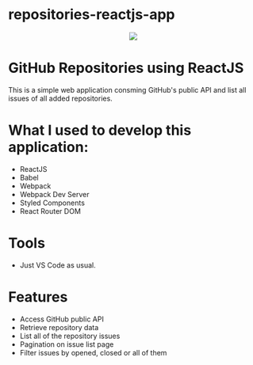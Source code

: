 # repositories-reactjs-app

<p align="center"><img src="https://media.licdn.com/dms/image/C4D22AQG_mILl0Ej69g/feedshare-shrink_1280/0?e=1575504000&v=beta&t=GejBSeYXjtTrkt1kS2Zs2LvRubKmqIW_NSKeXdUcnbk"></p>

# GitHub Repositories using ReactJS

This is a simple web application consming GitHub's public API and list all issues of all added repositories.

# What I used to develop this application:

- ReactJS
- Babel
- Webpack
- Webpack Dev Server
- Styled Components
- React Router DOM

# Tools

- Just VS Code as usual.

# Features

- Access GitHub public API
- Retrieve repository data
- List all of the repository issues
- Pagination on issue list page
- Filter issues by opened, closed or all of them
